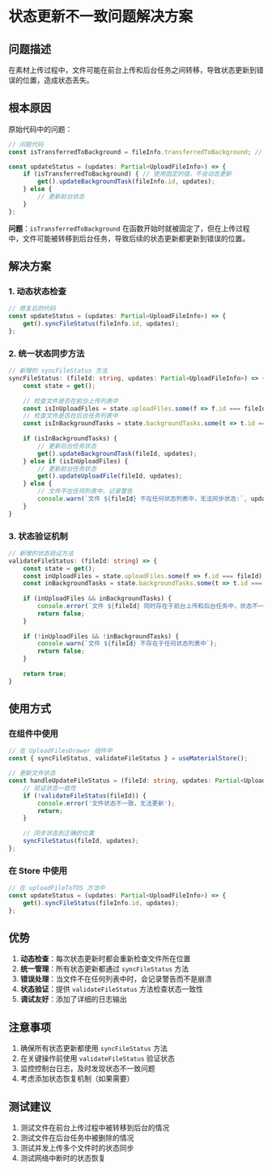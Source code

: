 # 状态更新不一致问题解决方案

## 问题描述

在素材上传过程中，文件可能在前台上传和后台任务之间转移，导致状态更新到错误的位置，造成状态丢失。

## 根本原因

原始代码中的问题：
```typescript
// 问题代码
const isTransferredToBackground = fileInfo.transferredToBackground; // 只检查一次

const updateStatus = (updates: Partial<UploadFileInfo>) => {
    if (isTransferredToBackground) { // 使用固定的值，不会动态更新
        get().updateBackgroundTask(fileInfo.id, updates);
    } else {
        // 更新前台状态
    }
};
```

**问题**：`isTransferredToBackground` 在函数开始时就被固定了，但在上传过程中，文件可能被转移到后台任务，导致后续的状态更新都更新到错误的位置。

## 解决方案

### 1. 动态状态检查

```typescript
// 修复后的代码
const updateStatus = (updates: Partial<UploadFileInfo>) => {
    get().syncFileStatus(fileInfo.id, updates);
};
```

### 2. 统一状态同步方法

```typescript
// 新增的 syncFileStatus 方法
syncFileStatus: (fileId: string, updates: Partial<UploadFileInfo>) => {
    const state = get();
    
    // 检查文件是否在前台上传列表中
    const isInUploadFiles = state.uploadFiles.some(f => f.id === fileId);
    // 检查文件是否在后台任务列表中
    const isInBackgroundTasks = state.backgroundTasks.some(t => t.id === fileId);
    
    if (isInBackgroundTasks) {
        // 更新后台任务状态
        get().updateBackgroundTask(fileId, updates);
    } else if (isInUploadFiles) {
        // 更新前台任务状态
        get().updateUploadFile(fileId, updates);
    } else {
        // 文件不在任何列表中，记录警告
        console.warn(`文件 ${fileId} 不在任何状态列表中，无法同步状态:`, updates);
    }
}
```

### 3. 状态验证机制

```typescript
// 新增的状态验证方法
validateFileStatus: (fileId: string) => {
    const state = get();
    const inUploadFiles = state.uploadFiles.some(f => f.id === fileId);
    const inBackgroundTasks = state.backgroundTasks.some(t => t.id === fileId);
    
    if (inUploadFiles && inBackgroundTasks) {
        console.error(`文件 ${fileId} 同时存在于前台上传和后台任务中，状态不一致！`);
        return false;
    }
    
    if (!inUploadFiles && !inBackgroundTasks) {
        console.warn(`文件 ${fileId} 不存在于任何状态列表中`);
        return false;
    }
    
    return true;
}
```

## 使用方式

### 在组件中使用

```typescript
// 在 UploadFilesDrawer 组件中
const { syncFileStatus, validateFileStatus } = useMaterialStore();

// 更新文件状态
const handleUpdateFileStatus = (fileId: string, updates: Partial<UploadFileInfo>) => {
    // 验证状态一致性
    if (!validateFileStatus(fileId)) {
        console.error('文件状态不一致，无法更新');
        return;
    }
    
    // 同步状态到正确的位置
    syncFileStatus(fileId, updates);
};
```

### 在 Store 中使用

```typescript
// 在 uploadFileToTOS 方法中
const updateStatus = (updates: Partial<UploadFileInfo>) => {
    get().syncFileStatus(fileInfo.id, updates);
};
```

## 优势

1. **动态检查**：每次状态更新时都会重新检查文件所在位置
2. **统一管理**：所有状态更新都通过 `syncFileStatus` 方法
3. **错误处理**：当文件不在任何列表中时，会记录警告而不是崩溃
4. **状态验证**：提供 `validateFileStatus` 方法检查状态一致性
5. **调试友好**：添加了详细的日志输出

## 注意事项

1. 确保所有状态更新都使用 `syncFileStatus` 方法
2. 在关键操作前使用 `validateFileStatus` 验证状态
3. 监控控制台日志，及时发现状态不一致问题
4. 考虑添加状态恢复机制（如果需要）

## 测试建议

1. 测试文件在前台上传过程中被转移到后台的情况
2. 测试文件在后台任务中被删除的情况
3. 测试并发上传多个文件时的状态同步
4. 测试网络中断时的状态恢复
